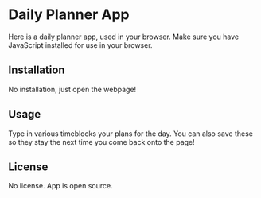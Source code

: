 # Daily Planner App

Here is a daily planner app, used in your browser. Make sure you have JavaScript installed for use in your browser.

## Installation

No installation, just open the webpage! 
## Usage

Type in various timeblocks your plans for the day. You can also save these so they stay the next time you come back onto the page!


## License
No license. App is open source.